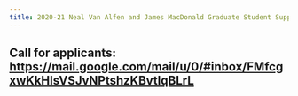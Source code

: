 ```yaml
---
title: 2020-21 Neal Van Alfen and James MacDonald Graduate Student Support Fund
---
```


## Call for applicants: https://mail.google.com/mail/u/0/#inbox/FMfcgxwKkHlsVSJvNPtshzKBvtlqBLrL

## 
